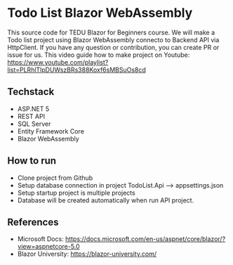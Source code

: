 # Todo List Blazor WebAssembly

This source code for TEDU Blazor for Beginners course. We will make a Todo list project using Blazor WebAssembly connecto to Backend API via HttpClient. 
If you have any question or contribution, you can create PR or issue for us. This video guide how to make project on Youtube: https://www.youtube.com/playlist?list=PLRhlTlpDUWszBRs388Koxf6sMBSuOs8cd

## Techstack
- ASP.NET 5
- REST API
- SQL Server
- Entity Framework Core
- Blazor WebAssembly
## How to run
- Clone project from Github
- Setup database connection in project TodoList.Api --> appsettings.json
- Setup startup project is multiple projects
- Database will be created automatically when run API project.

## References
- Microsoft Docs: https://docs.microsoft.com/en-us/aspnet/core/blazor/?view=aspnetcore-5.0
- Blazor University: https://blazor-university.com/

